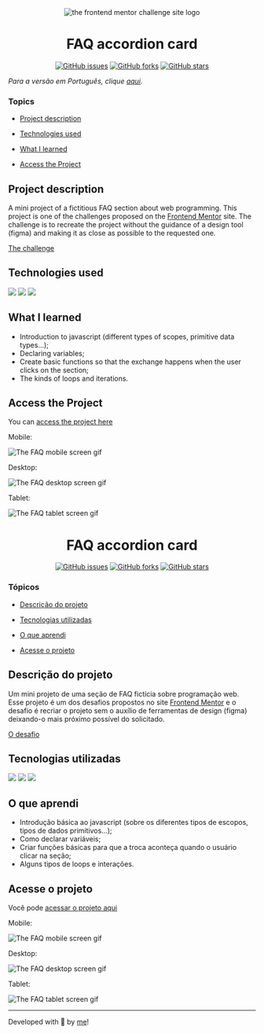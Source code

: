 <div align='center'> <img src="./imagens/frontend-mentor.png" alt="the frontend mentor challenge site logo"> </div>

<h1 align='center'> FAQ accordion card </h1>

<div align='center'>
	<a href="https://github.com/Bo83dev/digital-agc/issues"><img alt="GitHub issues" src="https://img.shields.io/github/issues/Bo83dev/digital-agc"></a>
	<a href="https://github.com/Bo83dev/digital-agc/network"><img alt="GitHub forks" src="https://img.shields.io/github/forks/Bo83dev/digital-agc"></a>
	<a href="https://github.com/Bo83dev/digital-agc/stargazers"><img alt="GitHub stars" src="https://img.shields.io/github/stars/Bo83dev/digital-agc"></a>
</div>

_Para a versão em Português, clique [aqui](#portuguese)._ 

### Topics

- [Project description](#project-description)

- [Technologies used](#technologies-used)

- [What I learned](#what-I-learned)

- [Access the Project](#access-the-project)


## Project description

<p align="justify">

A mini project of a fictitious FAQ section about web programming. This project is one of the challenges proposed on the [Frontend Mentor](https://www.frontendmentor.io/home) site. The challenge is to recreate the project without the guidance of a design tool (figma) and making it as close as possible to the requested one. 

[The challenge](https://www.frontendmentor.io/challenges/faq-accordion-card-XlyjD0Oam)

</p>

## Technologies used

<div>
  <img src="https://img.shields.io/badge/HTML5-E34F26?style=for-the-badge&logo=html5&logoColor=white">
  <img src="https://img.shields.io/badge/CSS3-1572B6?style=for-the-badge&logo=css3&logoColor=white">
  <img src="https://img.shields.io/badge/JavaScript-F7DF1E?style=for-the-badge&logo=javascript&logoColor=black">
</div>


## What I learned

- Introduction to javascript (different types of scopes, primitive data types...);
- Declaring variables;
- Create basic functions so that the exchange happens when the user clicks on the section;
- The kinds of loops and iterations.


## Access the Project

You can [access the project here](https://caroline-barbosa-vilar.github.io/faq-programacao/) 

Mobile:

<img src="./imagens/faq-mobile-screen.gif" alt="The FAQ mobile screen gif">

Desktop:

<img src="./imagens/faq-desktop-screen.gif" alt="The FAQ desktop screen gif">

Tablet:

<img src="./imagens/faq-tablet-screen.gif" alt="The FAQ tablet screen gif">



<div id="portuguese">


<h1 align='center'> FAQ accordion card </h1>


<div align='center'>
	<a href="https://github.com/Bo83dev/digital-agc/issues"><img alt="GitHub issues" src="https://img.shields.io/github/issues/Bo83dev/digital-agc"></a>
	<a href="https://github.com/Bo83dev/digital-agc/network"><img alt="GitHub forks" src="https://img.shields.io/github/forks/Bo83dev/digital-agc"></a>
	<a href="https://github.com/Bo83dev/digital-agc/stargazers"><img alt="GitHub stars" src="https://img.shields.io/github/stars/Bo83dev/digital-agc"></a>
</div>


### Tópicos 

- [Descrição do projeto](#descrição-do-projeto)

- [Tecnologias utilizadas](#tecnologias-utilizadas)

- [O que aprendi](#o-que-aprendi)

- [Acesse o projeto](#acesse-o-projeto)


## Descrição do projeto 

<p align="justify">

Um mini projeto de uma seção de FAQ fictícia sobre programação web. Esse projeto é um dos desafios propostos no site [Frontend Mentor](https://www.frontendmentor.io/home) e o desafio é recriar o projeto sem o auxílio de ferramentas de design (figma) deixando-o mais próximo possível do solicitado. 

[O desafio](https://www.frontendmentor.io/challenges/faq-accordion-card-XlyjD0Oam)

</p>


## Tecnologias utilizadas

<div>
  <img src="https://img.shields.io/badge/HTML5-E34F26?style=for-the-badge&logo=html5&logoColor=white">
  <img src="https://img.shields.io/badge/CSS3-1572B6?style=for-the-badge&logo=css3&logoColor=white">
  <img src="https://img.shields.io/badge/JavaScript-F7DF1E?style=for-the-badge&logo=javascript&logoColor=black">
</div>

## O que aprendi

- Introdução básica ao javascript (sobre os diferentes tipos de escopos, tipos de dados primitivos...);
- Como declarar variáveis;
- Criar funções básicas para que a troca aconteça quando o usuário clicar na seção;
- Alguns tipos de loops e interações.


## Acesse o projeto


Você pode [acessar o projeto aqui](https://caroline-barbosa-vilar.github.io/faq-programacao/) 

Mobile:

<img src="./imagens/faq-mobile-screen.gif" alt="The FAQ mobile screen gif">

Desktop:

<img src="./imagens/faq-desktop-screen.gif" alt="The FAQ desktop screen gif">

Tablet:

<img src="./imagens/faq-tablet-screen.gif" alt="The FAQ tablet screen gif">


<hr>

Developed with 🧡 by [me](https://www.linkedin.com/in/carolinebarbosavilar/)!

